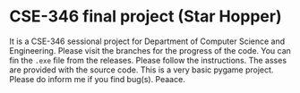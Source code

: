 # CSE-346 final project (Star Hopper)
It is a CSE-346 sessional project for Department of Computer Science and Engineering. Please visit the branches for the progress of the code. You can fin the `.exe` file 
from the releases.
Please follow the instructions. The asses are provided with the source code.
This is a very basic pygame project. Please do inform me if you find bug(s).
Peaace.

